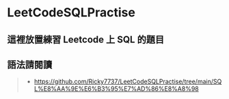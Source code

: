 # LeetCodeSQLPractise
## 這裡放置練習 Leetcode 上 SQL 的題目
## 語法請閱讀
> * https://github.com/Ricky7737/LeetCodeSQLPractise/tree/main/SQL%E8%AA%9E%E6%B3%95%E7%AD%86%E8%A8%98
